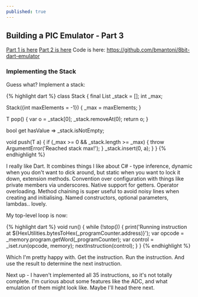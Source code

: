 ```yaml
---
published: true
---
```

## Building a PIC Emulator - Part 3
[Part 1 is here](http://bmantoni.github.io//pic-emulator-part-1/)
[Part 2 is here](http://bmantoni.github.io//pic-emulator-part-2/)
Code is here: https://github.com/bmantoni/8bit-dart-emulator

### Implementing the Stack

Guess what? Implement a stack:

{% highlight dart %}
class Stack<T> {
  final List<T> _stack = <T>[];
  int _max;

  Stack({int maxElements = -1}) {
    _max = maxElements;
  }

  T pop() {
    var o = _stack[0];
    _stack.removeAt(0);
    return o;
  }

  bool get hasValue => _stack.isNotEmpty;

  void push(T a) {
    if (_max >= 0 && _stack.length >= _max) {
      throw ArgumentError('Reached stack max!');
    }
    _stack.insert(0, a);
  }
}
{% endhighlight %}
  
I really like Dart. It combines things I like about C# - type inference, dynamic when you don't want to dick around, but static when you want to lock it down, extension methods. Convention over configuration with things like private members via underscores. Native support for getters. Operator overloading. Method chaining is super useful to avoid noisy lines when creating and initialising. Named constructors, optional parameters, lambdas.. lovely.

My top-level loop is now:

{% highlight dart %}
  void run() {
    while (!stop()) {
      print('Running instruction at ${HexUtilities.bytesToHex(_programCounter.address)}');
      var opcode = _memory.program.getWord(_programCounter);
      var control = _iset.run(opcode, memory);
      nextInstruction(control);
    }
  }
{% endhighlight %}
  
Which I'm pretty happy with. Get the instruction. Run the instruction. And use the result to determine the next instruction.

Next up - I haven't implemented all 35 instructions, so it's not totally complete. I'm curious about some features like the ADC, and what emulation of them might look like. Maybe I'll head there next.
